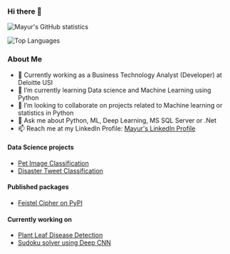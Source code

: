 ### Hi there 👋

![Mayur's GitHub statistics](https://github-readme-stats.vercel.app/api?username=mayur7garg&theme=algolia&count_private=true&show_icons=true)

![Top Languages](https://github-readme-stats.vercel.app/api/top-langs/?username=mayur7garg&theme=algolia&count_private=true&langs_count=4)

### About Me
- :office: Currently working as a Business Technology Analyst (Developer) at Deloitte USI
- :book: I’m currently learning Data science and Machine Learning using Python
- 👯 I’m looking to collaborate on projects related to Machine learning or statistics in Python
- 💬 Ask me about Python, ML, Deep Learning, MS SQL Server or .Net
- 📫 Reach me at my LinkedIn Profile: [Mayur's LinkedIn Profile](https://www.linkedin.com/in/mayur-garg-6281b4138/)

#### Data Science projects
- [Pet Image Classification](https://github.com/mayur7garg/PetImageClassification)
- [Disaster Tweet Classification](http://disastertweet.herokuapp.com/)

#### Published packages
- [Feistel Cipher on PyPI](https://pypi.org/project/feistelcipher/)

#### Currently working on
- [Plant Leaf Disease Detection](https://github.com/mayur7garg/PlantLeafDiseaseDetection)
- [Sudoku solver using Deep CNN](https://github.com/mayur7garg/SudokuAI)
